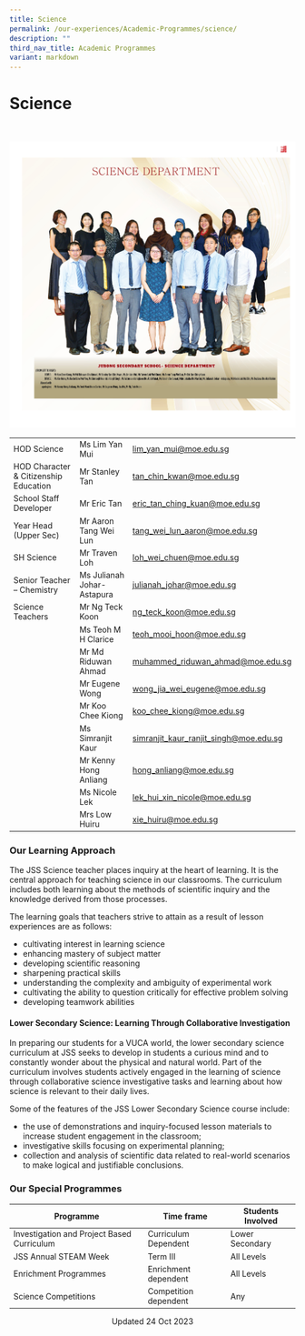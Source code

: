 ```yaml
---
title: Science
permalink: /our-experiences/Academic-Programmes/science/
description: ""
third_nav_title: Academic Programmes
variant: markdown
---
```

# Science
<br>

![Science Department 2023](/images/staff10.jpg)

|  |  |  |
| -------- | -------- | -------- |
| HOD Science    | Ms Lim Yan Mui   | [lim\_yan\_mui@moe.edu.sg](mailto:lim_yan_mui@moe.edu.sg)   |
| HOD Character &amp; Citizenship Education  | Mr Stanley Tan    | [tan\_chin\_kwan@moe.edu.sg](mailto:tan_chin_kwan@moe.edu.sg)    |
| School Staff Developer     | Mr Eric Tan   | [eric\_tan\_ching\_kuan@moe.edu.sg](mailto:eric_tan_ching_kuan@moe.edu.sg)    |
| Year Head (Upper Sec)  | Mr Aaron Tang Wei Lun   | [tang\_wei\_lun\_aaron@moe.edu.sg](mailto:tang_wei_lun_aaron@moe.edu.sg)     |
| SH Science    | Mr Traven Loh   | [loh\_wei\_chuen@moe.edu.sg](mailto:loh_wei_chuen@moe.edu.sg)   |
| Senior Teacher – Chemistry     | Ms Julianah Johar-Astapura    | [julianah\_johar@moe.edu.sg](mailto:julianah_johar@moe.edu.sg)   |
| Science Teachers    | Mr Ng Teck Koon    | [ng\_teck\_koon@moe.edu.sg](mailto:ng_teck_koon@moe.edu.sg)    |
|     | Ms Teoh M H Clarice   | [teoh\_mooi\_hoon@moe.edu.sg](mailto:teoh_mooi_hoon@moe.edu.sg)     |
|    | Mr Md Riduwan Ahmad    | [muhammed\_riduwan\_ahmad@moe.edu.sg](mailto:muhammed_riduwan_ahmad@moe.edu.sg)    |
|    | Mr Eugene Wong    | [wong\_jia\_wei\_eugene@moe.edu.sg](mailto:wong_jia_wei@moe.edu.sg)   |
|      | Mr Koo Chee Kiong    | [koo\_chee\_kiong@moe.edu.sg](mailto:koo_chee_kiong@moe.edu.sg)    |
|     | Ms Simranjit Kaur    | [simranjit\_kaur\_ranjit\_singh@moe.edu.sg](mailto:simranjit_kaur_ranjit_singh@moe.edu.sg)    |
|     | Mr Kenny Hong Anliang     | [hong\_anliang@moe.edu.sg](mailto:hong_anliang@moe.edu.sg)     |
|     | Ms Nicole Lek   | [lek\_hui\_xin\_nicole@moe.edu.sg](mailto:lek_hui_xin_nicole@moe.edu.sg)   |
|   | Mrs Low Huiru     | [xie\_huiru@moe.edu.sg](mailto:xie_huiru@moe.edu.sg)    |


### Our Learning Approach


The JSS Science teacher places inquiry at the heart of learning. It is the central approach for teaching science in our classrooms. The curriculum includes both learning about the methods of scientific inquiry and the knowledge derived from those processes.

  

The learning goals that teachers strive to attain as a result of lesson experiences are as follows:

*   cultivating interest in learning science
*   enhancing mastery of subject matter
*   developing scientific reasoning
*   sharpening practical skills
*   understanding the complexity and ambiguity of experimental work
*   cultivating the ability to question critically for effective problem solving
*   developing teamwork abilities

#### Lower Secondary Science: Learning Through Collaborative Investigation


In preparing our students for a VUCA world, the lower secondary science curriculum at JSS seeks to develop in students a curious mind and to constantly wonder about the physical and natural world. Part of the curriculum involves students actively engaged in the learning of science through collaborative science investigative tasks and learning about how science is relevant to their daily lives.

  

Some of the features of the JSS Lower Secondary Science course include:

*   the use of demonstrations and inquiry-focused lesson materials to increase student engagement in the classroom;
*   investigative skills focusing on experimental planning;
*   collection and analysis of scientific data related to real-world scenarios to make logical and justifiable conclusions.

### Our Special Programmes

| Programme | Time frame| Students Involved |
| -------- | -------- | -------- |
| Investigation and Project Based Curriculum    | Curriculum Dependent   | Lower Secondary   |
| JSS Annual STEAM Week   | Term III    | All Levels   |
| Enrichment Programmes   | Enrichment dependent    | All Levels   |
| Science Competitions  | Competition dependent   | Any  |

<center> Updated 24 Oct 2023 </center>